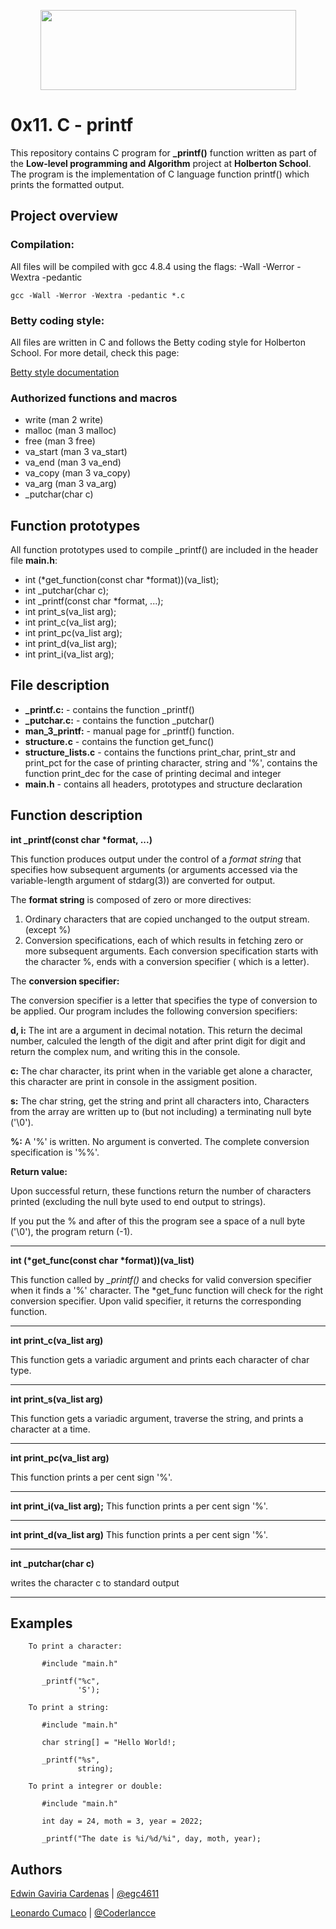 <p align="center">
  <img width="409" height="128" src="https://www.maizure.org/projects/printf/fig0.png">
</p>

# 0x11. C - printf

This repository contains C program for **_printf()** function written as part of the **Low-level programming and Algorithm** project at **Holberton School**. The program is the implementation of C language function printf() which prints the formatted output.


## Project overview

### Compilation:

All files will be compiled with gcc 4.8.4 using the flags:  -Wall -Werror -Wextra -pedantic

    gcc -Wall -Werror -Wextra -pedantic *.c

### Betty coding style:

All files are written in C and follows the Betty coding style for Holberton School. For more detail, check this page:

[Betty style documentation](https://github.com/holbertonschool/Betty/wiki)

### Authorized functions and macros

* write (man 2 write)
* malloc (man 3 malloc)
* free (man 3 free)
* va_start (man 3 va_start)
* va_end (man 3 va_end)
* va_copy (man 3 va_copy)
* va_arg (man 3 va_arg)
* _putchar(char c)

## Function prototypes

All function prototypes used to compile _printf() are included in the header file **main.h**:
*    int (*get_function(const char *format))(va_list);
*    int _putchar(char c);
*    int _printf(const char *format, ...);
*    int print_s(va_list arg);
*    int print_c(va_list arg);
*    int print_pc(va_list arg);
*    int print_d(va_list arg);
*    int print_i(va_list arg);

## File description

* **_printf.c:** - contains the function _printf()
* **_putchar.c:** - contains the function _putchar()
* **man_3_printf:** - manual page for  _printf() function.
* **structure.c** - contains the function get_func()
* **structure_lists.c** - contains the functions print_char, print_str and print_pct for the case of printing character, string and '%', contains the function print_dec for the case of printing decimal and integer
* **main.h** - contains all headers, prototypes and structure declaration

## Function description

**int _printf(const char \*format, ...)**

This function produces output under the control of a *format string* that specifies how subsequent arguments (or arguments accessed via the variable-length argument of stdarg(3)) are converted for output.

The **format string** is composed of zero or more directives:
1. Ordinary characters that are copied unchanged to the output stream. (except %)
2. Conversion specifications, each of which results in fetching zero or more subsequent arguments. Each conversion specification starts with the character %, ends with a conversion specifier ( which is a letter).


The **conversion specifier:**


The conversion specifier is a letter that specifies the type of conversion to be applied. Our program includes the following conversion   specifiers:

**d, i:**	  The int are a argument in decimal notation. This return the
                decimal number, calculed the length of the digit and after
                print digit for digit and return the complex num, and writing this
                in the console.

**c:**      The char character, its print when in the variable get alone a
                character, this character are print in console in the assigment
                position.

**s:**      The char string, get the string and print all characters into,
                Characters from the array are written up to (but not including)
                a terminating null byte ('\0').

**%:**	    A '%' is written.  No argument is converted.  The complete
                conversion specification is '%%'.


**Return value:**

Upon successful return, these functions return the number of characters printed (excluding the null byte used to end output to strings).

If you put the % and after of this the program see a space of a null byte ('\0'), the program return (-1).
___

**int (\*get_func(const char \*format))(va_list)**

This function called by *_printf()* and checks for valid conversion specifier when it finds a '%' character. The *get_func function will check for the right conversion specifier. Upon valid specifier, it returns the corresponding function.
___

**int print_c(va_list arg)**

This function gets a variadic argument and prints each character of char type.
___

**int print_s(va_list arg)**

This function gets a variadic argument, traverse the string, and prints a character at a time. 
___

**int print_pc(va_list arg)**

This function prints a per cent sign '%'.
___

**int print_i(va_list arg);**
This function prints a per cent sign '%'.
___

**int print_d(va_list arg)**
This function prints a per cent sign '%'.
___

**int _putchar(char c)**

writes the character c to standard output
___


## Examples

        To print a character:

           #include "main.h"

           _printf("%c",
                   'S');

        To print a string:

           #include "main.h"

           char string[] = "Hello World!;

           _printf("%s",
                   string);

        To print a integrer or double:

           #include "main.h"

           int day = 24, moth = 3, year = 2022;

           _printf("The date is %i/%d/%i", day, moth, year);

## Authors
[Edwin Gaviria Cardenas](https://github.com/Edwin-0396) | [@egc4611](https://twitter.com/EGC4611)

[Leonardo Cumaco](https://github.com/Coderlancce) | [@Coderlancce](https://twitter.com/Coderlancce)

